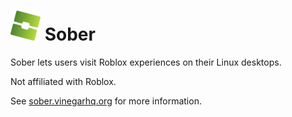 # <img width="48" src="sober.svg">   Sober

Sober lets users visit Roblox experiences on their Linux desktops.

Not affiliated with Roblox.

See [sober.vinegarhq.org](https://sober.vinegarhq.org) for more information.
